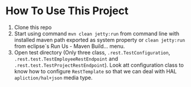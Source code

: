 How To Use This Project
=======================

1. Clone this repo
2. Start using command ```mvn clean jetty:run``` from command line with installed maven path exported as system property or ```clean jetty:run``` from eclipse`s Run Us - Maven Build... menu.
3. Open test directory (Only three class, ```.rest.TestConfiguration```, ```.rest.test.TestEmployeeRestEndpoint``` and ```.rest.test.TestProjectRestEndpoint```). Look att configuration class to know how to configure ```RestTemplate``` so that we can deal with HAL ```apliction/hal+json``` media type.
